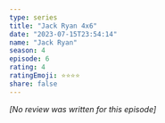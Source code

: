 ```yaml
---
type: series
title: "Jack Ryan 4x6"
date: "2023-07-15T23:54:14"
name: "Jack Ryan"
season: 4
episode: 6
rating: 4
ratingEmoji: ⭐️⭐️⭐️⭐️
share: false
---
```


*[No review was written for this episode]*
